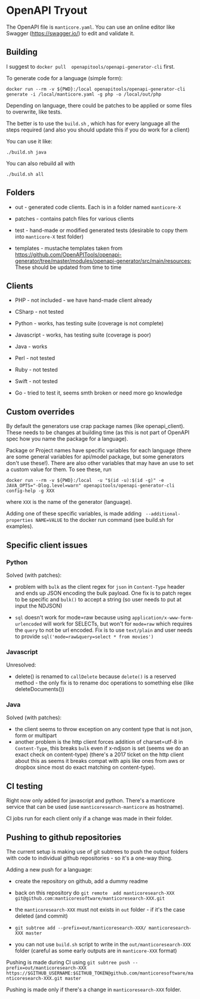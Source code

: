 # OpenAPI Tryout

The OpenAPI file is `manticore.yaml`.  You can use an online editor like Swagger (https://swagger.io/) to edit and validate it.

## Building

I suggest to `docker pull  openapitools/openapi-generator-cli` first.

To generate code for a language (simple form):

`docker run --rm -v ${PWD}:/local openapitools/openapi-generator-cli generate -i /local/manticore.yaml -g php -o /local/out/php`

Depending on language, there could be patches to be applied or some files to overwrite, like tests.

The better is to use the  `build.sh` , which has for every language all the steps required (and also you should update this if you do work for a client)

You can use it like:

```
./build.sh java

```

You can also rebuild all with

```
./build.sh all
```


## Folders

- out - generated code clients. Each is in a folder named `manticore-X`

- patches - contains patch files for various clients

- test - hand-made or modified generated tests (desirable to copy them into `manticore-X` test folder)

- templates -  mustache templates taken from https://github.com/OpenAPITools/openapi-generator/tree/master/modules/openapi-generator/src/main/resources; These should be updated from time to time


## Clients

* PHP - not included - we have hand-made client already

* CSharp - not tested

* Python - works, has testing suite (coverage is not complete)

* Javascript - works, has testing suite (coverage is poor)

* Java - works

* Perl - not tested

* Ruby - not tested

* Swift - not tested

* Go -  tried to test it, seems smth broken or need more go knowledge

## Custom overrides

By default the generators use crap package names (like openapi_client). These needs to be changes at building time (as  this is not part of OpenAPI spec how you name the package for a language).

Package or Project names have specific variables for each language (there are some general variables for api/model package, but some generators don't use these!). There are also other variables that may have an use to set a custom value for them. To see these, run

```
docker run --rm -v ${PWD}:/local  -u "$(id -u):$(id -g)" -e JAVA_OPTS="-Dlog.level=warn" openapitools/openapi-generator-cli config-help -g XXX
```

where `XXX` is the name of the generator (language).

Adding one of these specific variables, is made adding ` --additional-properties NAME=VALUE` to the docker run command (see build.sh for examples).

## Specific client issues

### Python

Solved (with patches):


* problem with `bulk` as the client regex for `json` in `Content-Type` header
and ends up JSON encoding the bulk payload. One fix is to patch regex to be specific
and `bulk()` to accept a string (so user needs to put at input the NDJSON)

* `sql` doesn't work for mode=raw because using `application/x-www-form-urlencoded`
will work for SELECTs, but won't for `mode=raw` which requires the `query` to not
be url encoded. Fix is to use `text/plain` and user needs to provide 
`sql('mode=raw&query=select * from movies')`

### Javascript

Unresolved:

* delete() is renamed to `callDelete` because `delete()` is a reserved method - the only fix is to rename doc operations to something else (like deleteDocuments())

### Java

Solved (with patches):

* the client seems to throw exception on any content type that is not json, form or multipart 
* another problem is the http client forces addition of charset=utf-8 in `Content-Type`, this breaks
`bulk` even if x-ndjson is set (seems we do an exact check on content-type) (there's a 2017 ticket on the 
http client about this as seems it breaks compat with apis like ones from aws or dropbox since most do exact matching 
on content-type). 

## CI testing

Right now only added for javascript and python. There's a manticore service that can be used (use `manticoresearch-manticore` as hostname).

CI jobs run for each client only if a change was made in their folder.

## Pushing to github repositories

The current setup is making use of git subtrees to push the output folders with code to individual github repositories - so it's  a one-way thing.

Adding a new push for a language:

- create the repository on github, add a dummy readme

- back on this repository do `git remote  add manticoresearch-XXX git@github.com:manticoresoftware/manticoresearch-XXX.git`

- the `manticoresearch-XXX` must not exists in `out` folder - if it's the case deleted (and commit)

- `git subtree add --prefix=out/manticoresearch-XXX/ manticoresearch-XXX master`

- you can not use `build.sh` script to write in the `out/manticoresearch-XXX` folder (careful as some early outputs are in `manticore-XXX` format)

Pushing is made during CI using
`git subtree push --prefix=out/manticoresearch-XXX https://$GITHUB_USERNAME:$GITHUB_TOKEN@github.com/manticoresoftware/manticoresearch-XXX.git master`

Pushing is made only if there's a change in `manticoresearch-XXX` folder. 


